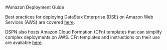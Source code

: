 #Amazon Deployment Guide

Best practices for deploying DataStax Enterprise (DSE) on Amazon Web Services (AWS) are covered [here](./bestpractices.md).

DSPN also hosts Amazon Cloud Formation (CFn) templates that can simplify complex deployments on AWS.  CFn templates and instructions on their use are available [here](https://github.com/DSPN/amazon-cloudformation-dse).
